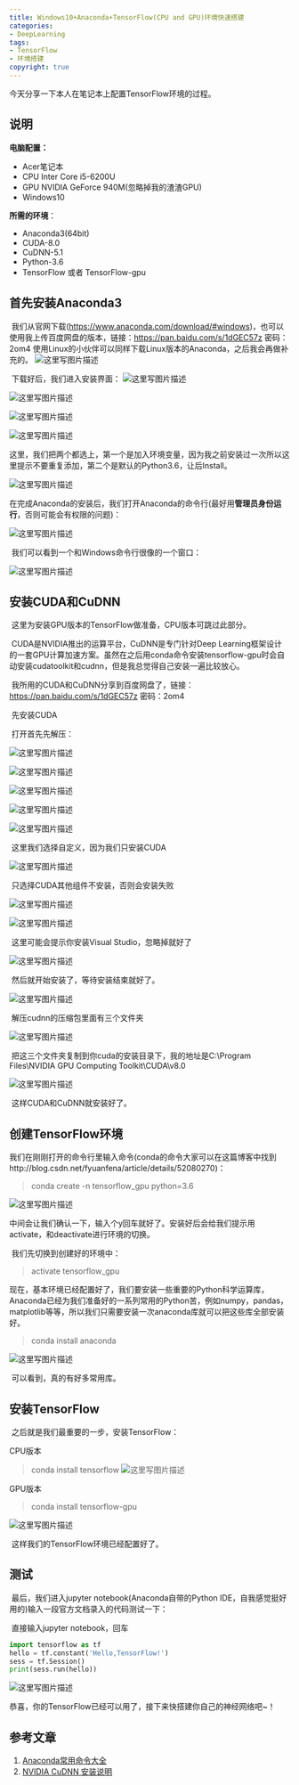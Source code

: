 ```yaml
---
title: Windows10+Anaconda+TensorFlow(CPU and GPU)环境快速搭建
categories: 
- DeepLearning
tags: 
- TensorFlow
- 环境搭建
copyright: true
---
```


今天分享一下本人在笔记本上配置TensorFlow环境的过程。

## 说明

**电脑配置：**

- Acer笔记本
- CPU Inter Core i5-6200U
- GPU NVIDIA GeForce 940M(忽略掉我的渣渣GPU)
- Windows10

**所需的环境**：

- Anaconda3(64bit)
- CUDA-8.0
- CuDNN-5.1
- Python-3.6
- TensorFlow 或者 TensorFlow-gpu

## 首先安装Anaconda3

​	我们从官网下载(https://www.anaconda.com/download/#windows)，也可以使用我上传百度网盘的版本，链接：https://pan.baidu.com/s/1dGEC57z 密码：2om4
使用Linux的小伙伴可以同样下载Linux版本的Anaconda，之后我会再做补充的。
![这里写图片描述](http://img.blog.csdn.net/20180115192958597?watermark/2/text/aHR0cDovL2Jsb2cuY3Nkbi5uZXQvcXFfMzA2MTE2MDE=/font/5a6L5L2T/fontsize/400/fill/I0JBQkFCMA==/dissolve/70/gravity/SouthEast)

​	下载好后，我们进入安装界面：
![这里写图片描述](http://img.blog.csdn.net/20180115193411481?watermark/2/text/aHR0cDovL2Jsb2cuY3Nkbi5uZXQvcXFfMzA2MTE2MDE=/font/5a6L5L2T/fontsize/400/fill/I0JBQkFCMA==/dissolve/70/gravity/SouthEast)

![这里写图片描述](http://img.blog.csdn.net/20180115193429214?watermark/2/text/aHR0cDovL2Jsb2cuY3Nkbi5uZXQvcXFfMzA2MTE2MDE=/font/5a6L5L2T/fontsize/400/fill/I0JBQkFCMA==/dissolve/70/gravity/SouthEast)

![这里写图片描述](http://img.blog.csdn.net/20180115193446894?watermark/2/text/aHR0cDovL2Jsb2cuY3Nkbi5uZXQvcXFfMzA2MTE2MDE=/font/5a6L5L2T/fontsize/400/fill/I0JBQkFCMA==/dissolve/70/gravity/SouthEast)

![这里写图片描述](http://img.blog.csdn.net/20180115193527498?watermark/2/text/aHR0cDovL2Jsb2cuY3Nkbi5uZXQvcXFfMzA2MTE2MDE=/font/5a6L5L2T/fontsize/400/fill/I0JBQkFCMA==/dissolve/70/gravity/SouthEast)

​	这里，我们把两个都选上，第一个是加入环境变量，因为我之前安装过一次所以这里提示不要重复添加，第二个是默认的Python3.6，让后Install。

![这里写图片描述](http://img.blog.csdn.net/20180115193504823?watermark/2/text/aHR0cDovL2Jsb2cuY3Nkbi5uZXQvcXFfMzA2MTE2MDE=/font/5a6L5L2T/fontsize/400/fill/I0JBQkFCMA==/dissolve/70/gravity/SouthEast)

​	在完成Anaconda的安装后，我们打开Anaconda的命令行(最好用**管理员身份运行**，否则可能会有权限的问题)：

![这里写图片描述](http://img.blog.csdn.net/20180115193543200?watermark/2/text/aHR0cDovL2Jsb2cuY3Nkbi5uZXQvcXFfMzA2MTE2MDE=/font/5a6L5L2T/fontsize/400/fill/I0JBQkFCMA==/dissolve/70/gravity/SouthEast)

​	我们可以看到一个和Windows命令行很像的一个窗口：

![这里写图片描述](http://img.blog.csdn.net/20180115193553329?watermark/2/text/aHR0cDovL2Jsb2cuY3Nkbi5uZXQvcXFfMzA2MTE2MDE=/font/5a6L5L2T/fontsize/400/fill/I0JBQkFCMA==/dissolve/70/gravity/SouthEast)

## 安装CUDA和CuDNN

​	这里为安装GPU版本的TensorFlow做准备，CPU版本可跳过此部分。

​	CUDA是NVIDIA推出的运算平台，CuDNN是专门针对Deep Learning框架设计的一套GPU计算加速方案。虽然在之后用conda命令安装tensorflow-gpu时会自动安装cudatoolkit和cudnn，但是我总觉得自己安装一遍比较放心。

​	我所用的CUDA和CuDNN分享到百度网盘了，链接：https://pan.baidu.com/s/1dGEC57z 密码：2om4

​	先安装CUDA

​	打开首先先解压：

![这里写图片描述](http://img.blog.csdn.net/20180115193612982?watermark/2/text/aHR0cDovL2Jsb2cuY3Nkbi5uZXQvcXFfMzA2MTE2MDE=/font/5a6L5L2T/fontsize/400/fill/I0JBQkFCMA==/dissolve/70/gravity/SouthEast)

![这里写图片描述](http://img.blog.csdn.net/20180115193621641?watermark/2/text/aHR0cDovL2Jsb2cuY3Nkbi5uZXQvcXFfMzA2MTE2MDE=/font/5a6L5L2T/fontsize/400/fill/I0JBQkFCMA==/dissolve/70/gravity/SouthEast)

![这里写图片描述](http://img.blog.csdn.net/20180115193629591?watermark/2/text/aHR0cDovL2Jsb2cuY3Nkbi5uZXQvcXFfMzA2MTE2MDE=/font/5a6L5L2T/fontsize/400/fill/I0JBQkFCMA==/dissolve/70/gravity/SouthEast)

![这里写图片描述](http://img.blog.csdn.net/20180115193637985?watermark/2/text/aHR0cDovL2Jsb2cuY3Nkbi5uZXQvcXFfMzA2MTE2MDE=/font/5a6L5L2T/fontsize/400/fill/I0JBQkFCMA==/dissolve/70/gravity/SouthEast)

![这里写图片描述](http://img.blog.csdn.net/20180115193645646?watermark/2/text/aHR0cDovL2Jsb2cuY3Nkbi5uZXQvcXFfMzA2MTE2MDE=/font/5a6L5L2T/fontsize/400/fill/I0JBQkFCMA==/dissolve/70/gravity/SouthEast)

​	这里我们选择自定义，因为我们只安装CUDA

![这里写图片描述](http://img.blog.csdn.net/20180115193653266?watermark/2/text/aHR0cDovL2Jsb2cuY3Nkbi5uZXQvcXFfMzA2MTE2MDE=/font/5a6L5L2T/fontsize/400/fill/I0JBQkFCMA==/dissolve/70/gravity/SouthEast)

​	只选择CUDA其他组件不安装，否则会安装失败

![这里写图片描述](http://img.blog.csdn.net/20180115193705468?watermark/2/text/aHR0cDovL2Jsb2cuY3Nkbi5uZXQvcXFfMzA2MTE2MDE=/font/5a6L5L2T/fontsize/400/fill/I0JBQkFCMA==/dissolve/70/gravity/SouthEast)

![这里写图片描述](http://img.blog.csdn.net/20180115193713876?watermark/2/text/aHR0cDovL2Jsb2cuY3Nkbi5uZXQvcXFfMzA2MTE2MDE=/font/5a6L5L2T/fontsize/400/fill/I0JBQkFCMA==/dissolve/70/gravity/SouthEast)

​	这里可能会提示你安装Visual Studio，忽略掉就好了

![这里写图片描述](http://img.blog.csdn.net/20180115193723866?watermark/2/text/aHR0cDovL2Jsb2cuY3Nkbi5uZXQvcXFfMzA2MTE2MDE=/font/5a6L5L2T/fontsize/400/fill/I0JBQkFCMA==/dissolve/70/gravity/SouthEast)

​	然后就开始安装了，等待安装结束就好了。

![这里写图片描述](http://img.blog.csdn.net/20180115193734175?watermark/2/text/aHR0cDovL2Jsb2cuY3Nkbi5uZXQvcXFfMzA2MTE2MDE=/font/5a6L5L2T/fontsize/400/fill/I0JBQkFCMA==/dissolve/70/gravity/SouthEast)

​	解压cudnn的压缩包里面有三个文件夹

![这里写图片描述](http://img.blog.csdn.net/20180115193758216?watermark/2/text/aHR0cDovL2Jsb2cuY3Nkbi5uZXQvcXFfMzA2MTE2MDE=/font/5a6L5L2T/fontsize/400/fill/I0JBQkFCMA==/dissolve/70/gravity/SouthEast)

​	把这三个文件夹复制到你cuda的安装目录下，我的地址是C:\Program Files\NVIDIA GPU Computing Toolkit\CUDA\v8.0

![这里写图片描述](http://img.blog.csdn.net/20180115193809788?watermark/2/text/aHR0cDovL2Jsb2cuY3Nkbi5uZXQvcXFfMzA2MTE2MDE=/font/5a6L5L2T/fontsize/400/fill/I0JBQkFCMA==/dissolve/70/gravity/SouthEast)

​	这样CUDA和CuDNN就安装好了。

## 创建TensorFlow环境

​	我们在刚刚打开的命令行里输入命令(conda的命令大家可以在这篇博客中找到http://blog.csdn.net/fyuanfena/article/details/52080270)：

> conda create -n tensorflow_gpu python=3.6

![这里写图片描述](http://img.blog.csdn.net/20180115193819785?watermark/2/text/aHR0cDovL2Jsb2cuY3Nkbi5uZXQvcXFfMzA2MTE2MDE=/font/5a6L5L2T/fontsize/400/fill/I0JBQkFCMA==/dissolve/70/gravity/SouthEast)

​	中间会让我们确认一下，输入个y回车就好了。安装好后会给我们提示用activate，和deactivate进行环境的切换。

​	我们先切换到创建好的环境中：

> activate tensorflow_gpu

​	现在，基本环境已经配置好了，我们要安装一些重要的Python科学运算库，Anaconda已经为我们准备好的一系列常用的Python苦，例如numpy，pandas，matplotlib等等，所以我们只需要安装一次anaconda库就可以把这些库全部安装好。

> conda install anaconda

![这里写图片描述](http://img.blog.csdn.net/20180115193832913?watermark/2/text/aHR0cDovL2Jsb2cuY3Nkbi5uZXQvcXFfMzA2MTE2MDE=/font/5a6L5L2T/fontsize/400/fill/I0JBQkFCMA==/dissolve/70/gravity/SouthEast)

​	可以看到，真的有好多常用库。

## 安装TensorFlow

​	之后就是我们最重要的一步，安装TensorFlow：

CPU版本

> conda install tensorflow
> ![这里写图片描述](http://img.blog.csdn.net/20180115193842777?watermark/2/text/aHR0cDovL2Jsb2cuY3Nkbi5uZXQvcXFfMzA2MTE2MDE=/font/5a6L5L2T/fontsize/400/fill/I0JBQkFCMA==/dissolve/70/gravity/SouthEast)

GPU版本

> conda install tensorflow-gpu

![这里写图片描述](http://img.blog.csdn.net/20180115193851653?watermark/2/text/aHR0cDovL2Jsb2cuY3Nkbi5uZXQvcXFfMzA2MTE2MDE=/font/5a6L5L2T/fontsize/400/fill/I0JBQkFCMA==/dissolve/70/gravity/SouthEast)

​	这样我们的TensorFlow环境已经配置好了。

## 测试

​	最后，我们进入jupyter notebook(Anaconda自带的Python IDE，自我感觉挺好用的)输入一段官方文档录入的代码测试一下：

​	直接输入jupyter notebook，回车

```python
import tensorflow as tf
hello = tf.constant('Hello,TensorFlow!')
sess = tf.Session()
print(sess.run(hello))
```

![这里写图片描述](http://img.blog.csdn.net/20180115193901780?watermark/2/text/aHR0cDovL2Jsb2cuY3Nkbi5uZXQvcXFfMzA2MTE2MDE=/font/5a6L5L2T/fontsize/400/fill/I0JBQkFCMA==/dissolve/70/gravity/SouthEast)

​	恭喜，你的TensorFlow已经可以用了，接下来快搭建你自己的神经网络吧~！

## 参考文章

1. [Anaconda常用命令大全](http://blog.csdn.net/fyuanfena/article/details/52080270)
2. [NVIDIA CuDNN 安装说明](https://www.cnblogs.com/platero/p/4118139.html)


